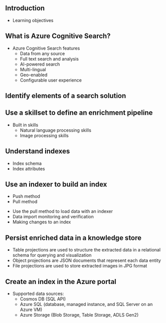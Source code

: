 ## Introduction
  - Learning objectives
## What is Azure Cognitive Search?
  - Azure Cognitive Search features
    - Data from any source
    - Full text search and analysis
    - AI-powered search
    - Multi-lingual
    - Geo-enabled
    - Configurable user experience
## Identify elements of a search solution
## Use a skillset to define an enrichment pipeline
  - Built in skills
    - Natural language processing skills
    - Image processing skills
## Understand indexes
  - Index schema
  - Index attributes
## Use an indexer to build an index
  * Push method 
  * Pull method
  - Use the pull method to load data with an indexer
  - Data import monitoring and verification
  - Making changes to an index
## Persist enriched data in a knowledge store
  - Table projections are used to structure the extracted data in a relational schema for querying and visualization
  - Object projections are JSON documents that represent each data entity
  - File projections are used to store extracted images in JPG format
## Create an index in the Azure portal
  - Supported data sources:
    - Cosmos DB (SQL API)
    - Azure SQL (database, managed instance, and SQL Server on an Azure VM)
    - Azure Storage (Blob Storage, Table Storage, ADLS Gen2)